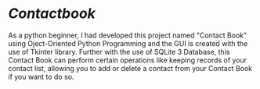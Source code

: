 # _Contactbook_
As a python beginner, I had developed this project named "Contact Book" using Oject-Oriented Python Programming and the GUI is created with the use of Tkinter library. Further with the use of SQLite 3 Database, this Contact Book can perform certain operations like keeping records of your contact list, allowing you to add or delete a contact from your Contact Book if you want to do so.

